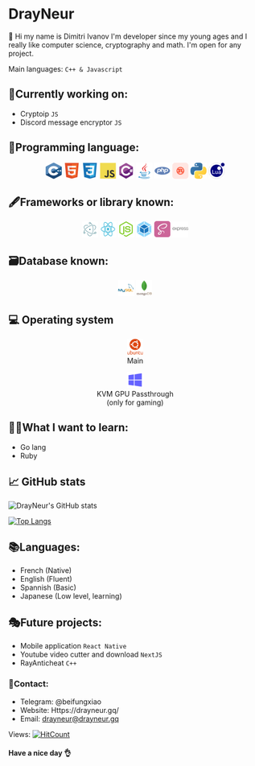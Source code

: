 # DrayNeur
👋 Hi my name is Dimitri Ivanov I'm developer since my young ages and I really like computer science, cryptography and math. I'm open for any project.

Main languages: `C++ & Javascript`

## 🎈Currently working on:
- Cryptoip `JS`
- Discord message encryptor `JS`

## 🥇Programming language:

<p align="center">
<img src="c.svg" width="32" height="32" alt="C++"/>
<img src="html5.svg" width="32" height="32" alt="HTML"/>
<img src="css3.svg" width="32" height="32" alt="CSS" />
<img src="javascript.svg" width="32" height="32" alt="Javascript" />
<img src="csharp.svg" width="32" height="32" alt="C#" />
<img src="java.svg" width="32" height="32" alt="Java" />
<img src="php.svg" width="32" height="32" alt="PHP" />
<img src="rust.svg" width="32" height="32" alt="Rust" />
<img src="python.svg" width="32" height="32" alt="Python" />
<img src="lua.svg" width="32" height="32" alt="Lua" />

</p>

## 🖋️Frameworks or library known:

<p align="center">
<img src="electron.svg" width="32" height="32" alt="Electron"/>
<img src="react.svg" width="32" height="32" alt="React"/>
<img src="node-js.svg" width="32" height="32" alt="NodeJS" />
<img src="webpack.svg" width="32" height="32" alt="Webpack" />
<img src="sass.svg" width="32" height="32" alt="Sass" />
<img src="express.svg" width="32" height="32" alt="Express" />

</p>

## 🗃️Database known:

<p align="center">
<img src="mysql.svg" width="32" height="32" alt="MySQL"/>
<img src="mongodb.svg" width="32" height="32" alt="MongoDB"/>

</p>

## 💻 Operating system
<p align="center">
<img src="ubuntu.svg" width="32" height="32" alt="Ubuntu"/><br/>
Main
</p>

<p align="center">
<img src="windows.svg" width="32" height="32" alt="Windows"/><br/>
KVM GPU Passthrough<br/>(only for gaming)
</p>

## 👨‍🎓What I want to learn:
- Go lang
- Ruby

## 📈 GitHub stats

![DrayNeur's GitHub stats](https://github-readme-stats.vercel.app/api?username=DrayNeur&show_icons=true&theme=tokyonight)

[![Top Langs](https://github-readme-stats.vercel.app/api/top-langs/?username=DrayNeur&layout=compact&theme=tokyonight)](https://github.com/DrayNeur)

## 📚Languages:
- French (Native)
- English (Fluent)
- Spannish (Basic)
- Japanese (Low level, learning)

## 🎭Future projects:
- Mobile application `React Native`
- Youtube video cutter and download `NextJS`
- RayAnticheat `C++`

### 🧾Contact:
- Telegram: @beifungxiao
- Website: Https://drayneur.gq/
- Email: drayneur@drayneur.gq

Views:
[![HitCount](http://hits.dwyl.com/DrayNeur/DrayNeur.svg?style=flat-square)](http://hits.dwyl.com/DrayNeur/DrayNeur)

#### Have a nice day 👌
